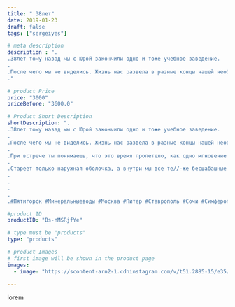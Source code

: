 ```yaml
---
title: " 38лет"
date: 2019-01-23
draft: false
tags: ["sergeiyes"]

# meta description
description : ".
.38лет тому назад мы с Юрой закончили одно и тоже учебное заведение.
.
.После чего мы не виделись. Жизнь нас развела в разные концы нашей необъятной России.
."

# product Price
price: "3000"
priceBefore: "3600.0"

# Product Short Description
shortDescription: ".
.38лет тому назад мы с Юрой закончили одно и тоже учебное заведение.
.
.После чего мы не виделись. Жизнь нас развела в разные концы нашей необъятной России.
.
.При встрече ты понимаешь, что это время пролетело, как одно мгновение!
.
.Стареет только наружная оболочка, а внутри мы все те//-же бесшабашные пацаны. Все с тем же задором и энтузиазмом, но с большими возможностями😎😉.
.
.
.
.
.#Пятигорск #Минеральныеводы #Москва #Питер #Ставрополь #Сочи #Симферополь #Севастополь #УФО #Анапа #Краснодар #Екатеринбург #Челябинск #Ессентуки #Железноводск #Кисловодск #бизнес #Ростовнадону #gruppazahvata #крым #sergeystar  #Волгоград"

#product ID
productID: "Bs-nMSRjfYe"

# type must be "products"
type: "products"

# product Images
# first image will be shown in the product page
images:
  - image: "https://scontent-arn2-1.cdninstagram.com/v/t51.2885-15/e35/49284587_378736736273438_5109671609578281130_n.jpg?tp=1&_nc_ht=scontent-arn2-1.cdninstagram.com&_nc_cat=102&_nc_ohc=LdU0JEwg-k8AX_eVg_H&ccb=7-4&oh=7e576f49553fb054aefa8b1baed8baab&oe=6084CF61&_nc_sid=86f79a&ig_cache_key=MTk2MzE3ODg1NTY0OTYzNzkxOA%3D%3D.2-ccb7-4"

---
```

lorem
